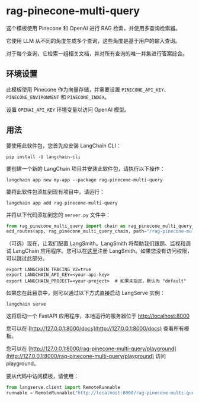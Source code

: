 # rag-pinecone-multi-query

这个模板使用 Pinecone 和 OpenAI 进行 RAG 检索，并使用多查询检索器。

它使用 LLM 从不同的角度生成多个查询，这些角度是基于用户的输入查询。

对于每个查询，它检索一组相关文档，并对所有查询的唯一并集进行答案综合。

## 环境设置

此模板使用 Pinecone 作为向量存储，并需要设置 `PINECONE_API_KEY`、`PINECONE_ENVIRONMENT` 和 `PINECONE_INDEX`。

设置 `OPENAI_API_KEY` 环境变量以访问 OpenAI 模型。

## 用法

要使用此软件包，您首先应安装 LangChain CLI：

```shell
pip install -U langchain-cli
```

要创建一个新的 LangChain 项目并安装此软件包，请执行以下操作：

```shell
langchain app new my-app --package rag-pinecone-multi-query
```

要将此软件包添加到现有项目中，请运行：

```shell
langchain app add rag-pinecone-multi-query
```

并将以下代码添加到您的 `server.py` 文件中：

```python
from rag_pinecone_multi_query import chain as rag_pinecone_multi_query_chain
add_routes(app, rag_pinecone_multi_query_chain, path="/rag-pinecone-multi-query")
```

（可选）现在，让我们配置 LangSmith。LangSmith 将帮助我们跟踪、监视和调试 LangChain 应用程序。您可以在[这里](https://smith.langchain.com/)注册 LangSmith。如果您没有访问权限，可以跳过此部分。

```shell
export LANGCHAIN_TRACING_V2=true
export LANGCHAIN_API_KEY=<your-api-key>
export LANGCHAIN_PROJECT=<your-project>  # 如果未指定，默认为 "default"
```

如果您在此目录中，则可以通过以下方式直接启动 LangServe 实例：

```shell
langchain serve
```

这将启动一个 FastAPI 应用程序，本地运行的服务器位于 [http://localhost:8000](http://localhost:8000)

您可以在 [http://127.0.0.1:8000/docs](http://127.0.0.1:8000/docs) 查看所有模板。

您可以在 [http://127.0.0.1:8000/rag-pinecone-multi-query/playground](http://127.0.0.1:8000/rag-pinecone-multi-query/playground) 访问 playground。

要从代码中访问模板，请使用：

```python
from langserve.client import RemoteRunnable
runnable = RemoteRunnable("http://localhost:8000/rag-pinecone-multi-query")
```